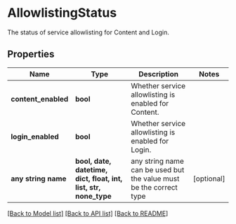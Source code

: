 # AllowlistingStatus

The status of service allowlisting for Content and Login.

## Properties
Name | Type | Description | Notes
------------ | ------------- | ------------- | -------------
**content_enabled** | **bool** | Whether service allowlisting is enabled for Content. | 
**login_enabled** | **bool** | Whether service allowlisting is enabled for Login. | 
**any string name** | **bool, date, datetime, dict, float, int, list, str, none_type** | any string name can be used but the value must be the correct type | [optional]

[[Back to Model list]](../README.md#documentation-for-models) [[Back to API list]](../README.md#documentation-for-api-endpoints) [[Back to README]](../README.md)


